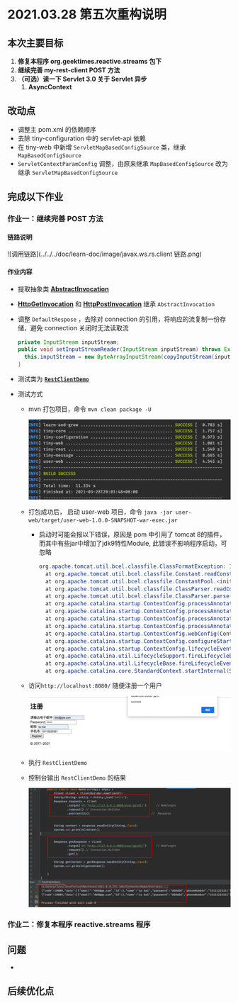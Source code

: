 # 2021.03.28 第五次重构说明

## 本次主要目标

1. **修复本程序 org.geektimes.reactive.streams 包下**
2. **继续完善 my-rest-client POST 方法**
3. **（可选）读一下 Servlet 3.0 关于 Servlet 异步**
   1. **AsyncContext**

## 改动点

- 调整主 pom.xml 的依赖顺序
- 去除 tiny-configuration 中的 servlet-api 依赖
- 在 tiny-web 中新增 `ServletMapBasedConfigSource` 类，继承 `MapBasedConfigSource`
- `ServletContextParamConfig` 调整，由原来继承 `MapBasedConfigSource` 改为继承 `ServletMapBasedConfigSource` 

## 完成以下作业

### **作业一：继续完善 POST 方法** 

#### 链路说明

![调用链路](../../../doc/learn-doc/image/javax.ws.rs.client 链路.png)

#### 作业内容

- 提取抽象类 [**AbstractInvocation**](https://github.com/arno-angelica/learn-and-grow/blob/fifth_refactor/tiny-rest/src/main/java/com/arno/learn/grow/tiny/rest/clinet/AbstractInvocation.java)

- [**HttpGetInvocation**](https://github.com/arno-angelica/learn-and-grow/blob/fifth_refactor/tiny-rest/src/main/java/com/arno/learn/grow/tiny/rest/clinet/HttpGetInvocation.java) 和 [**HttpPostInvocation**](https://github.com/arno-angelica/learn-and-grow/blob/fifth_refactor/tiny-rest/src/main/java/com/arno/learn/grow/tiny/rest/clinet/HttpGetInvocation.java) 继承 `AbstractInvocation`

- 调整 `DefaultRespose` ，去除对 connection 的引用，将响应的流复制一份存储，避免 connection 关闭时无法读取流

  ```java
  private InputStream inputStream;
  public void setInputStreamReader(InputStream inputStream) throws Exception {
    this.inputStream = new ByteArrayInputStream(copyInputStream(inputStream).toByteArray());
  }
  ```

- 测试类为 [**`RestClientDemo`**](https://github.com/arno-angelica/learn-and-grow/blob/fifth_refactor/tiny-rest/src/test/java/com/arno/learn/grow/tiny/rest/demo/RestClientDemo.java)

- 测试方式

  - mvn 打包项目，命令 `mvn clean package -U`

    ![image-20210328200358042](mvn.png)

  - 打包成功后， 启动 user-web 项目，命令 `java -jar user-web/target/user-web-1.0.0-SNAPSHOT-war-exec.jar `

    - 启动时可能会报以下错误，原因是 pom 中引用了 tomcat 8的插件，而其中有些jar中增加了jdk9特性Module, 此错误不影响程序启动，可忽略

      ```java
      org.apache.tomcat.util.bcel.classfile.ClassFormatException: Invalid byte tag in constant pool: 19
        at org.apache.tomcat.util.bcel.classfile.Constant.readConstant(Constant.java:133)
        at org.apache.tomcat.util.bcel.classfile.ConstantPool.<init>(ConstantPool.java:60)
        at org.apache.tomcat.util.bcel.classfile.ClassParser.readConstantPool(ClassParser.java:209)
        at org.apache.tomcat.util.bcel.classfile.ClassParser.parse(ClassParser.java:119)
        at org.apache.catalina.startup.ContextConfig.processAnnotationsStream(ContextConfig.java:2105)
        at org.apache.catalina.startup.ContextConfig.processAnnotationsJar(ContextConfig.java:1981)
        at org.apache.catalina.startup.ContextConfig.processAnnotationsUrl(ContextConfig.java:1947)
        at org.apache.catalina.startup.ContextConfig.processAnnotations(ContextConfig.java:1932)
        at org.apache.catalina.startup.ContextConfig.webConfig(ContextConfig.java:1326)
        at org.apache.catalina.startup.ContextConfig.configureStart(ContextConfig.java:878)
        at org.apache.catalina.startup.ContextConfig.lifecycleEvent(ContextConfig.java:369)
        at org.apache.catalina.util.LifecycleSupport.fireLifecycleEvent(LifecycleSupport.java:119)
        at org.apache.catalina.util.LifecycleBase.fireLifecycleEvent(LifecycleBase.java:90)
        at org.apache.catalina.core.StandardContext.startInternal(StandardContext.java:5179)
      
      ```

  - 访问`http://localhost:8080/` 随便注册一个用户

    ![image-20210328201911887](注册.png)

  - 执行 `RestClientDemo`

  - 控制台输出 `RestClientDemo` 的结果

    ![image-20210328202026730](输出.png)

    

### **作业二：修复本程序 reactive.streams 程序**



## 问题

- 


## 后续优化点

